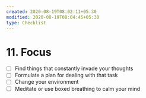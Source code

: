 ```yaml
---
created: 2020-08-19T08:02:11+05:30
modified: 2020-08-19T08:04:45+05:30
type: Checklist
---
```


# 11. Focus

- [ ] Find things that constantly invade your thoughts
- [ ] Formulate a plan for dealing with that task
- [ ] Change your environment
- [ ] Meditate or use boxed breathing to calm your mind